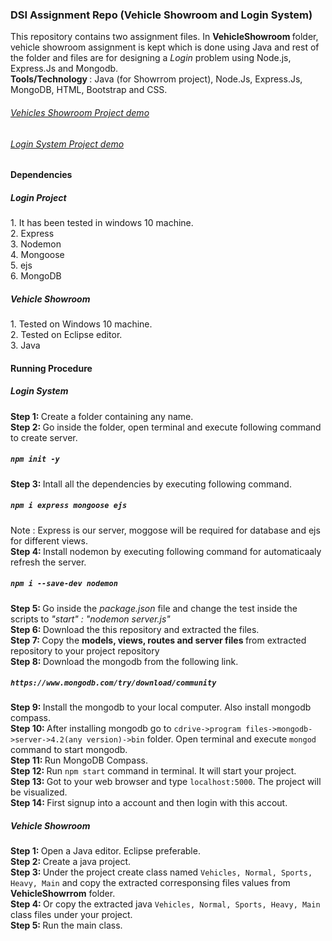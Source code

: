 ### DSI Assignment Repo (Vehicle Showroom and Login System)
This repository contains two assignment files. In <b> VehicleShowroom </b> folder, vehicle showroom assignment is 
kept which is done using Java and rest of the folder and files are for designing a <em> Login </em> problem using Node.js, Express.Js and Mongodb. <br>
<b>Tools/Technology </b> : Java (for Showrrom project), Node.Js, Express.Js, MongoDB, HTML, Bootstrap and CSS.

<h6> <a href="https://youtu.be/lAE2MZyr-CA"> Vehicles Showroom Project demo </a> </h6>
<h6> <a href="https://youtu.be/7jEXiUAvlCg"> Login System Project demo </a> </h6>

#### Dependencies
<h5> Login Project </h5>
1. It has been tested in windows 10 machine. <br>
2. Express <br>
3. Nodemon <br>
4. Mongoose <br>
5. ejs <br>
6. MongoDB <br>

<h5> Vehicle Showroom </h5>
1. Tested on Windows 10 machine. <br>
2. Tested on Eclipse editor. <br>
3. Java 

#### Running Procedure
<h5>Login System</h5>

<b>Step 1: </b> Create a folder containing any name. <br>
<b>Step 2: </b> Go inside the folder, open terminal and execute following command to create server. <h5> `npm init -y` </h5> 
<b>Step 3: </b> Intall all the dependencies by executing following command. <h5> `npm i express mongoose ejs` </h5>
Note  : Express is our server, moggose will be required for database and ejs for different views. <br>
<b>Step 4: </b> Install nodemon by executing following command for automaticaaly refresh the server. <h5> `npm i --save-dev nodemon` </h5>
<b>Step 5: </b> Go inside the <em>package.json </em> file and change the test inside the scripts to <em> "start" : "nodemon server.js" </em> <br>
<b>Step 6: </b> Download the this repository and extracted the files. <br>
<b>Step 7: </b> Copy the <b> models, views, routes and server files </b> from extracted repository to your project repository <br>
<b>Step 8: </b> Download the mongodb from the following link. <h5>`https://www.mongodb.com/try/download/community` </h5>
<b>Step 9: </b> Install the mongodb to your local computer. Also install mongodb compass. <br>
<b>Step 10: </b> After installing mongodb go to `cdrive->program files->mongodb->server->4.2(any version)->bin` folder. Open terminal and execute `mongod` command to start mongodb. <br>
<b>Step 11: </b> Run MongoDB Compass.<br>
<b>Step 12: </b> Run `npm start` command in terminal. It will start your project. <br>
<b>Step 13: </b> Got to your web browser and type `localhost:5000`. The project will be visualized.<br>
<b>Step 14: </b> First signup into a account and then login with this accout.<br>

<h5> Vehicle Showroom </h5>

<b>Step 1: </b> Open a Java editor. Eclipse preferable. <br>
<b>Step 2: </b> Create a java project.<br>
<b>Step 3: </b> Under the project create class named `Vehicles, Normal, Sports, Heavy, Main` and copy the extracted corresponsing files values from <b>VehicleShowrrom</b> folder. <br>
<b>Step 4: </b> Or copy the extracted java `Vehicles, Normal, Sports, Heavy, Main`  class files under your project.<br>
<b>Step 5: </b> Run the main class.<br>

